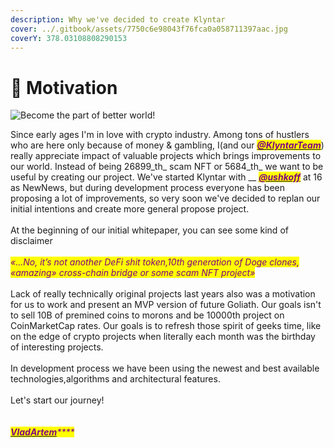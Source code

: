 ```yaml
---
description: Why we've decided to create Klyntar
cover: ../.gitbook/assets/7750c6e98043f76fca0a058711397aac.jpg
coverY: 378.03108808290153
---
```


# 🎯 Motivation

![Become the part of better world!](../.gitbook/assets/KLY\_LOGO.png)

Since early ages I'm in love with crypto industry. Among tons of hustlers who are here only because of money & gambling, I(and our <mark style="color:purple;"></mark> [_<mark style="color:purple;">**@KlyntarTeam**</mark>_](https://github.com/klyntarteam)) really appreciate impact of valuable projects which brings improvements to our world. Instead of being 26899_th_ scam NFT or 5684_th_ we want to be useful by creating our project. We've started Klyntar with __ [_<mark style="color:purple;">**@ushkoff**</mark>_](https://github.com/ushkoff) at 16 as NewNews, but during development process everyone has been proposing a lot of improvements, so very soon we've decided to replan our initial intentions and create more general propose project.\
\
At the beginning of our initial whitepaper, you can see some kind of disclaimer\
\
_<mark style="color:purple;">«...No, it’s not another DeFi shit token,10th generation of Doge clones, «amazing» cross-chain bridge or some scam NFT project»</mark>_\
\
Lack of really technically original projects last years also was a motivation for us to work and present an MVP version of future Goliath. Our goals isn't to sell 10B of premined coins to morons and be 10000th project on CoinMarketCap rates. Our goals is to refresh those spirit of geeks time, like on the edge of crypto projects when literally each month was the birthday of  interesting projects.\
\
In development process we have been using the newest and best available technologies,algorithms and architectural features.\
\
Let's start our journey!\
\
\
[_<mark style="color:purple;">**VladArtem**</mark>_](https://github.com/VladChernenko)_<mark style="color:purple;">****</mark>_



